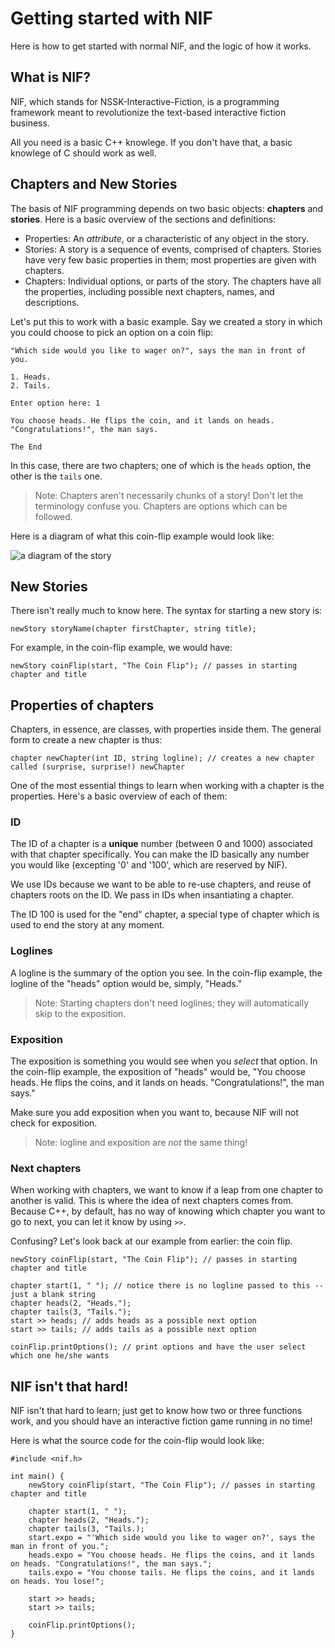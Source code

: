 # Getting started with NIF

Here is how to get started with normal NIF, and the logic of how it works.

## What is NIF?

NIF, which stands for NSSK-Interactive-Fiction, is a programming framework meant to revolutionize the text-based interactive fiction business.  

All you need is a basic C++ knowlege. If you don't have that, a basic knowlege of C should work as well.

## Chapters and New Stories

The basis of NIF programming depends on two basic objects: **chapters** and **stories**. Here is a basic overview of the sections and definitions:

* Properties: An *attribute*, or a characteristic of any object in the story.
* Stories: A story is a sequence of events, comprised of chapters. Stories have very few basic properties in them; most properties are given with chapters.
* Chapters: Individual options, or parts of the story. The chapters have all the properties, including possible next chapters, names, and descriptions.

Let's put this to work with a basic example. Say we created a story in which you could choose to pick an option on a coin flip:

```
"Which side would you like to wager on?", says the man in front of you.

1. Heads.
2. Tails.

Enter option here: 1

You choose heads. He flips the coin, and it lands on heads. "Congratulations!", the man says.

The End
```

In this case, there are two chapters; one of which is the `heads` option, the other is the `tails` one. 

>Note: Chapters aren't necessarily chunks of a story! Don't let the terminology confuse you. Chapters are options which can be followed.

Here is a diagram of what this coin-flip example would look like:

![a diagram of the story](https://i.ibb.co/F50t6V1/Screen-Shot-2022-07-28-at-10-52-12-AM.png)

## New Stories

There isn't really much to know here. The syntax for starting a new story is:

```
newStory storyName(chapter firstChapter, string title);
```

For example, in the coin-flip example, we would have: 

```
newStory coinFlip(start, "The Coin Flip"); // passes in starting chapter and title
```

## Properties of chapters

Chapters, in essence, are classes, with properties inside them. The general form to create a new chapter is thus:

```
chapter newChapter(int ID, string logline); // creates a new chapter called (surprise, surprise!) newChapter
```

One of the most essential things to learn when working with a chapter is the properties. Here's a basic overview of each of them:

### ID

The ID of a chapter is a **unique** number (between 0 and 1000) associated with that chapter specifically. You can make the ID basically any number you would like (excepting '0' and '100', which are reserved by NIF).

We use IDs because we want to be able to re-use chapters, and reuse of chapters roots on the ID. We pass in IDs when insantiating a chapter.

The ID 100 is used for the "end" chapter, a special type of chapter which is used to end the story at any moment.

### Loglines

A logline is the summary of the option you see. In the coin-flip example, the logline of the "heads" option would be, simply, "Heads."

>Note: Starting chapters don't need loglines; they will automatically skip to the exposition.

### Exposition

The exposition is something you would see when you *select* that option. In the coin-flip example, the exposition of "heads" would be, "You choose heads. He flips the coins, and it lands on heads. "Congratulations!", the man says."

Make sure you add exposition when you want to, because NIF will not check for exposition.

>Note: logline and exposition are *not* the same thing!

### Next chapters

When working with chapters, we want to know if a leap from one chapter to another is valid. This is where the idea of next chapters comes from. Because C++, by default, has no way of knowing which chapter you want to go to next, you can let it know by using `>>`.

Confusing? Let's look back at our example from earlier: the coin flip.

```
newStory coinFlip(start, "The Coin Flip"); // passes in starting chapter and title

chapter start(1, " "); // notice there is no logline passed to this -- just a blank string
chapter heads(2, "Heads.");
chapter tails(3, "Tails.");
start >> heads; // adds heads as a possible next option
start >> tails; // adds tails as a possible next option

coinFlip.printOptions(); // print options and have the user select which one he/she wants
```
## NIF isn't that hard!

NIF isn't that hard to learn; just get to know how two or three functions work, and you should have an interactive fiction game running in no time!

Here is what the source code for the coin-flip would look like:

```
#include <nif.h>

int main() {
	newStory coinFlip(start, "The Coin Flip"); // passes in starting chapter and title
	
	chapter start(1, " ");
	chapter heads(2, "Heads.");
	chapter tails(3, "Tails.);
	start.expo = "'Which side would you like to wager on?', says the man in front of you.";
	heads.expo = "You choose heads. He flips the coins, and it lands on heads. "Congratulations!", the man says.";
	tails.expo = "You choose tails. He flips the coins, and it lands on heads. You lose!";

	start >> heads;
	start >> tails;
	
	coinFlip.printOptions();
}
```